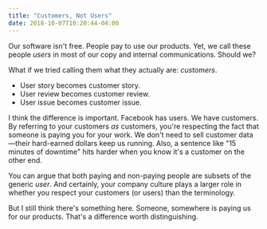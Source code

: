 ```yaml
---
title: "Customers, Not Users"
date: 2018-10-07T10:20:44-04:00
---
```


Our software isn't free. People pay to use our products. Yet, we call these people *users* in most of our copy and internal communications. Should we?

What if we tried calling them what they actually are: *customers*. 

* User story becomes customer story. 
* User review becomes customer review. 
* User issue becomes customer issue. 

I think the difference is important. Facebook has users. We have customers. By referring to your customers *as* customers, you're respecting the fact that someone is paying you for your work. We don't need to sell customer data—their hard-earned dollars keep us running. Also, a sentence like "15 minutes of downtime" hits harder when you know it's a customer on the other end. 

You can argue that both paying and non-paying people are subsets of the generic *user*. And certainly, your company culture plays a larger role in whether you respect your customers (or users) than the terminology.

But I still think there's something here. Someone, somewhere is paying us for our products. That's a difference worth distinguishing. 
